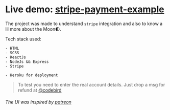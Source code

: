 ﻿# Live demo: [stripe-payment-example](https://moonsand.herokuapp.com/)

The project was made to understand `stripe` integration and also to know a lil more about the Moon:first_quarter_moon:.

Tech stack used:

```
- HTML
- SCSS
- ReactJs
- NodeJs && Express
- Stripe
```

```
- Heroku for deployment
```
> To test you need to enter the real account details.
> Just drop a msg for refund at [@codebird](https://www.instagram.com/codebird/)

###### The UI was inspired by [patreon](https://www.patreon.com/)
